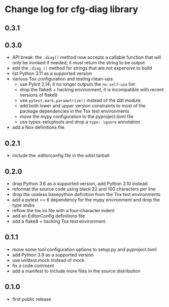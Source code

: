 # Change log for cfg-diag library

## 0.3.1

## 0.3.0

- API break: the `.diag()` method now accepts a callable function that
  will only be invoked if needed; it must return the string to be output
- add the `.diag_()` method for strings that are not expensive to build
- list Python 3.11 as a supported version
- various Tox configuration and testing clean-ups:
  - use Pylint 2.14; it no longer outputs the `no-self-use` lint
  - drop the flake8 + hacking environment, it is incompatible with recent
    versions of flake8
  - use `pytest.mark.parametrize()` instead of the ddt module
  - add both lower and upper version constraints to most of the package
    dependencies in the Tox test environments
  - move the mypy configuration to the pyproject.toml file
  - use types-setuptools and drop a `type: ignore` annotation
- add a Nox definitions file

## 0.2.1

- include the .editorconfig file in the sdist tarball

## 0.2.0

- drop Python 3.6 as a supported version, add Python 3.10 instead
- reformat the source code using black 22 and 100 characters per line
- drop the useless basepython definition from the Tox test environments
- add a pytest >= 6 dependency for the mypy environment and drop the type stubs
- reflow the tox.ini file with a four-character indent
- add an EditorConfig definitions file
- add a flake8 + hacking Tox test environment

## 0.1.1

- move some tool configuration options to setup.py and pyproject.toml
- add Python 3.9 as a supported version
- use unittest.mock instead of mock
- fix a code comment
- add a manifest to include more files in the source distribution

## 0.1.0

- first public release

